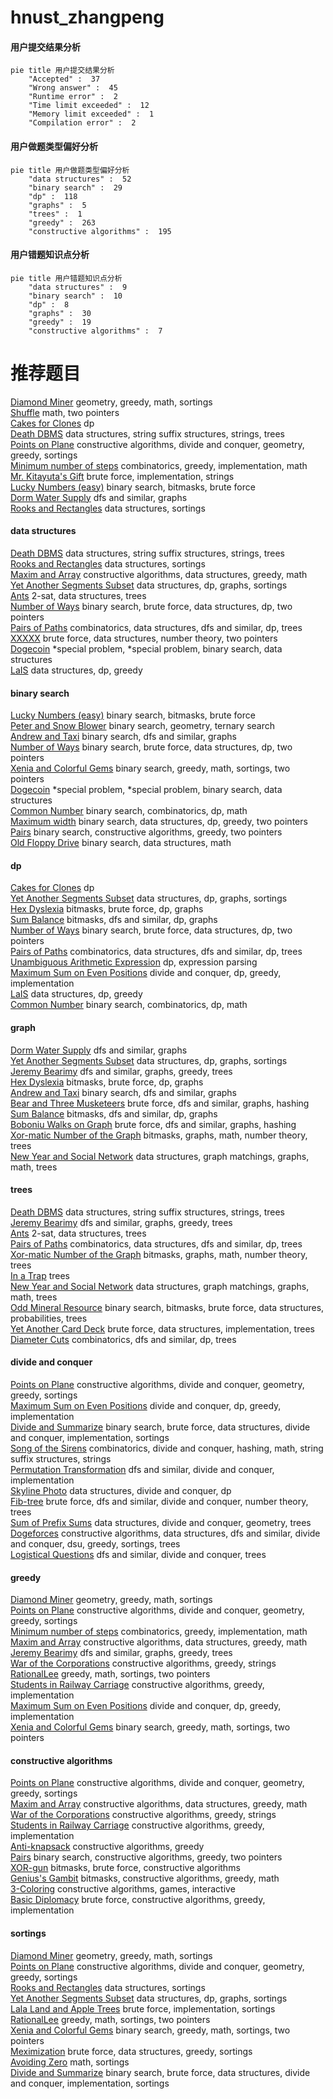 # hnust_zhangpeng
<!-- tabs:start -->
#### **用户提交结果分析**

```mermaid
pie title 用户提交结果分析
    "Accepted" :  37
    "Wrong answer" :  45
    "Runtime error" :  2
    "Time limit exceeded" :  12
    "Memory limit exceeded" :  1
    "Compilation error" :  2
```
#### **用户做题类型偏好分析**

```mermaid
pie title 用户做题类型偏好分析
    "data structures" :  52
    "binary search" :  29
    "dp" :  118
    "graphs" :  5
    "trees" :  1
    "greedy" :  263
    "constructive algorithms" :  195
```
#### **用户错题知识点分析**

```mermaid
pie title 用户错题知识点分析
    "data structures" :  9
    "binary search" :  10
    "dp" :  8
    "graphs" :  30
    "greedy" :  19
    "constructive algorithms" :  7
```
<!-- tabs:end -->
# 推荐题目
[Diamond Miner](https://codeforces.com/contest/1496/problem/C)		geometry,
                        greedy,
                        math,
                        sortings		  
[Shuffle](http://codeforces.com/problemset/problem/1366/B)		math,
                        two pointers		  
[Cakes for Clones](http://codeforces.com/problemset/problem/1415/F)		dp		  
[Death DBMS](http://codeforces.com/problemset/problem/1437/G)		data structures,
                        string suffix structures,
                        strings,
                        trees		  
[Points on Plane](https://codeforces.com/contest/577/problem/E)		constructive algorithms,
                        divide and conquer,
                        geometry,
                        greedy,
                        sortings		  
[Minimum number of steps](https://codeforces.com/contest/805/problem/D)		combinatorics,
                        greedy,
                        implementation,
                        math		  
[Mr. Kitayuta's Gift](http://codeforces.com/problemset/problem/505/A)		brute force,
                        implementation,
                        strings		  
[Lucky Numbers (easy)](http://codeforces.com/problemset/problem/96/B)		binary search,
                        bitmasks,
                        brute force		  
[Dorm Water Supply](https://codeforces.com/contest/108/problem/C)		dfs and similar,
                        graphs		  
[Rooks and Rectangles](http://codeforces.com/problemset/problem/524/E)		data structures,
                        sortings		  
<!-- tabs:start -->
#### **data structures**
[Death DBMS](http://codeforces.com/problemset/problem/1437/G)		data structures,
                        string suffix structures,
                        strings,
                        trees		  
[Rooks and Rectangles](http://codeforces.com/problemset/problem/524/E)		data structures,
                        sortings		  
[Maxim and Array](http://codeforces.com/problemset/problem/721/D)		constructive algorithms,
                        data structures,
                        greedy,
                        math		  
[Yet Another Segments Subset](http://codeforces.com/problemset/problem/1399/F)		data structures,
                        dp,
                        graphs,
                        sortings		  
[Ants](http://codeforces.com/problemset/problem/1007/D)		2-sat,
                        data structures,
                        trees		  
[Number of Ways](http://codeforces.com/problemset/problem/466/C)		binary search,
                        brute force,
                        data structures,
                        dp,
                        two pointers		  
[Pairs of Paths](http://codeforces.com/problemset/problem/1486/F)		combinatorics,
                        data structures,
                        dfs and similar,
                        dp,
                        trees		  
[XXXXX](http://codeforces.com/problemset/problem/1364/A)		brute force,
                        data structures,
                        number theory,
                        two pointers		  
[Dogecoin](http://codeforces.com/problemset/problem/1488/F)		*special problem,
                        *special problem,
                        binary search,
                        data structures		  
[LaIS](http://codeforces.com/problemset/problem/1468/A)		data structures,
                        dp,
                        greedy		  
#### **binary search**
[Lucky Numbers (easy)](http://codeforces.com/problemset/problem/96/B)		binary search,
                        bitmasks,
                        brute force		  
[Peter and Snow Blower](http://codeforces.com/problemset/problem/613/A)		binary search,
                        geometry,
                        ternary search		  
[Andrew and Taxi](http://codeforces.com/problemset/problem/1100/E)		binary search,
                        dfs and similar,
                        graphs		  
[Number of Ways](http://codeforces.com/problemset/problem/466/C)		binary search,
                        brute force,
                        data structures,
                        dp,
                        two pointers		  
[Xenia and Colorful Gems](http://codeforces.com/problemset/problem/1336/B)		binary search,
                        greedy,
                        math,
                        sortings,
                        two pointers		  
[Dogecoin](http://codeforces.com/problemset/problem/1488/F)		*special problem,
                        *special problem,
                        binary search,
                        data structures		  
[Common Number](http://codeforces.com/problemset/problem/1271/E)		binary search,
                        combinatorics,
                        dp,
                        math		  
[Maximum width](http://codeforces.com/problemset/problem/1492/C)		binary search,
                        data structures,
                        dp,
                        greedy,
                        two pointers		  
[Pairs](http://codeforces.com/problemset/problem/1463/D)		binary search,
                        constructive algorithms,
                        greedy,
                        two pointers		  
[Old Floppy Drive](http://codeforces.com/problemset/problem/1490/G)		binary search,
                        data structures,
                        math		  
#### **dp**
[Cakes for Clones](http://codeforces.com/problemset/problem/1415/F)		dp		  
[Yet Another Segments Subset](http://codeforces.com/problemset/problem/1399/F)		data structures,
                        dp,
                        graphs,
                        sortings		  
[Hex Dyslexia](https://codeforces.com/contest/866/problem/E)		bitmasks,
                        brute force,
                        dp,
                        graphs		  
[Sum Balance](https://codeforces.com/contest/1243/problem/E)		bitmasks,
                        dfs and similar,
                        dp,
                        graphs		  
[Number of Ways](http://codeforces.com/problemset/problem/466/C)		binary search,
                        brute force,
                        data structures,
                        dp,
                        two pointers		  
[Pairs of Paths](http://codeforces.com/problemset/problem/1486/F)		combinatorics,
                        data structures,
                        dfs and similar,
                        dp,
                        trees		  
[Unambiguous Arithmetic Expression](http://codeforces.com/problemset/problem/115/D)		dp,
                        expression parsing		  
[Maximum Sum on Even Positions](http://codeforces.com/problemset/problem/1373/D)		divide and conquer,
                        dp,
                        greedy,
                        implementation		  
[LaIS](http://codeforces.com/problemset/problem/1468/A)		data structures,
                        dp,
                        greedy		  
[Common Number](http://codeforces.com/problemset/problem/1271/E)		binary search,
                        combinatorics,
                        dp,
                        math		  
#### **graph**
[Dorm Water Supply](https://codeforces.com/contest/108/problem/C)		dfs and similar,
                        graphs		  
[Yet Another Segments Subset](http://codeforces.com/problemset/problem/1399/F)		data structures,
                        dp,
                        graphs,
                        sortings		  
[Jeremy Bearimy](https://codeforces.com/contest/1281/problem/E)		dfs and similar,
                        graphs,
                        greedy,
                        trees		  
[Hex Dyslexia](https://codeforces.com/contest/866/problem/E)		bitmasks,
                        brute force,
                        dp,
                        graphs		  
[Andrew and Taxi](http://codeforces.com/problemset/problem/1100/E)		binary search,
                        dfs and similar,
                        graphs		  
[Bear and Three Musketeers](http://codeforces.com/problemset/problem/574/B)		brute force,
                        dfs and similar,
                        graphs,
                        hashing		  
[Sum Balance](https://codeforces.com/contest/1243/problem/E)		bitmasks,
                        dfs and similar,
                        dp,
                        graphs		  
[Boboniu Walks on Graph](http://codeforces.com/problemset/problem/1394/B)		brute force,
                        dfs and similar,
                        graphs,
                        hashing		  
[Xor-matic Number of the Graph](http://codeforces.com/problemset/problem/724/G)		bitmasks,
                        graphs,
                        math,
                        number theory,
                        trees		  
[New Year and Social Network](http://codeforces.com/problemset/problem/1284/F)		data structures,
                        graph matchings,
                        graphs,
                        math,
                        trees		  
#### **trees**
[Death DBMS](http://codeforces.com/problemset/problem/1437/G)		data structures,
                        string suffix structures,
                        strings,
                        trees		  
[Jeremy Bearimy](https://codeforces.com/contest/1281/problem/E)		dfs and similar,
                        graphs,
                        greedy,
                        trees		  
[Ants](http://codeforces.com/problemset/problem/1007/D)		2-sat,
                        data structures,
                        trees		  
[Pairs of Paths](http://codeforces.com/problemset/problem/1486/F)		combinatorics,
                        data structures,
                        dfs and similar,
                        dp,
                        trees		  
[Xor-matic Number of the Graph](http://codeforces.com/problemset/problem/724/G)		bitmasks,
                        graphs,
                        math,
                        number theory,
                        trees		  
[In a Trap](http://codeforces.com/problemset/problem/840/E)		trees		  
[New Year and Social Network](http://codeforces.com/problemset/problem/1284/F)		data structures,
                        graph matchings,
                        graphs,
                        math,
                        trees		  
[Odd Mineral Resource](http://codeforces.com/problemset/problem/1479/D)		binary search,
                        bitmasks,
                        brute force,
                        data structures,
                        probabilities,
                        trees		  
[Yet Another Card Deck](http://codeforces.com/problemset/problem/1511/C)		brute force,
                        data structures,
                        implementation,
                        trees		  
[Diameter Cuts](http://codeforces.com/problemset/problem/1499/F)		combinatorics,
                        dfs and similar,
                        dp,
                        trees		  
#### **divide and conquer**
[Points on Plane](https://codeforces.com/contest/577/problem/E)		constructive algorithms,
                        divide and conquer,
                        geometry,
                        greedy,
                        sortings		  
[Maximum Sum on Even Positions](http://codeforces.com/problemset/problem/1373/D)		divide and conquer,
                        dp,
                        greedy,
                        implementation		  
[Divide and Summarize](http://codeforces.com/problemset/problem/1461/D)		binary search,
                        brute force,
                        data structures,
                        divide and conquer,
                        implementation,
                        sortings		  
[Song of the Sirens](http://codeforces.com/problemset/problem/1466/G)		combinatorics,
                        divide and conquer,
                        hashing,
                        math,
                        string suffix structures,
                        strings		  
[Permutation Transformation](http://codeforces.com/problemset/problem/1490/D)		dfs and similar,
                        divide and conquer,
                        implementation		  
[Skyline Photo](https://codeforces.com/contest/1483/problem/C)		data structures,
                        divide and conquer,
                        dp		  
[Fib-tree](http://codeforces.com/problemset/problem/1491/E)		brute force,
                        dfs and similar,
                        divide and conquer,
                        number theory,
                        trees		  
[Sum of Prefix Sums](http://codeforces.com/problemset/problem/1303/G)		data structures,
                        divide and conquer,
                        geometry,
                        trees		  
[Dogeforces](http://codeforces.com/problemset/problem/1494/D)		constructive algorithms,
                        data structures,
                        dfs and similar,
                        divide and conquer,
                        dsu,
                        greedy,
                        sortings,
                        trees		  
[Logistical Questions](http://codeforces.com/problemset/problem/566/C)		dfs and similar,
                        divide and conquer,
                        trees		  
#### **greedy**
[Diamond Miner](https://codeforces.com/contest/1496/problem/C)		geometry,
                        greedy,
                        math,
                        sortings		  
[Points on Plane](https://codeforces.com/contest/577/problem/E)		constructive algorithms,
                        divide and conquer,
                        geometry,
                        greedy,
                        sortings		  
[Minimum number of steps](https://codeforces.com/contest/805/problem/D)		combinatorics,
                        greedy,
                        implementation,
                        math		  
[Maxim and Array](http://codeforces.com/problemset/problem/721/D)		constructive algorithms,
                        data structures,
                        greedy,
                        math		  
[Jeremy Bearimy](https://codeforces.com/contest/1281/problem/E)		dfs and similar,
                        graphs,
                        greedy,
                        trees		  
[War of the Corporations](http://codeforces.com/problemset/problem/625/B)		constructive algorithms,
                        greedy,
                        strings		  
[RationalLee](http://codeforces.com/problemset/problem/1369/C)		greedy,
                        math,
                        sortings,
                        two pointers		  
[Students in Railway Carriage](http://codeforces.com/problemset/problem/962/B)		constructive algorithms,
                        greedy,
                        implementation		  
[Maximum Sum on Even Positions](http://codeforces.com/problemset/problem/1373/D)		divide and conquer,
                        dp,
                        greedy,
                        implementation		  
[Xenia and Colorful Gems](http://codeforces.com/problemset/problem/1336/B)		binary search,
                        greedy,
                        math,
                        sortings,
                        two pointers		  
#### **constructive algorithms**
[Points on Plane](https://codeforces.com/contest/577/problem/E)		constructive algorithms,
                        divide and conquer,
                        geometry,
                        greedy,
                        sortings		  
[Maxim and Array](http://codeforces.com/problemset/problem/721/D)		constructive algorithms,
                        data structures,
                        greedy,
                        math		  
[War of the Corporations](http://codeforces.com/problemset/problem/625/B)		constructive algorithms,
                        greedy,
                        strings		  
[Students in Railway Carriage](http://codeforces.com/problemset/problem/962/B)		constructive algorithms,
                        greedy,
                        implementation		  
[Anti-knapsack](http://codeforces.com/problemset/problem/1493/A)		constructive algorithms,
                        greedy		  
[Pairs](http://codeforces.com/problemset/problem/1463/D)		binary search,
                        constructive algorithms,
                        greedy,
                        two pointers		  
[XOR-gun](https://codeforces.com/contest/1456/problem/B)		bitmasks,
                        brute force,
                        constructive algorithms		  
[Genius's Gambit](http://codeforces.com/problemset/problem/1492/D)		bitmasks,
                        constructive algorithms,
                        greedy,
                        math		  
[3-Coloring](https://codeforces.com/contest/1504/problem/D)		constructive algorithms,
                        games,
                        interactive		  
[Basic Diplomacy](https://codeforces.com/contest/1483/problem/A)		brute force,
                        constructive algorithms,
                        greedy,
                        implementation		  
#### **sortings**
[Diamond Miner](https://codeforces.com/contest/1496/problem/C)		geometry,
                        greedy,
                        math,
                        sortings		  
[Points on Plane](https://codeforces.com/contest/577/problem/E)		constructive algorithms,
                        divide and conquer,
                        geometry,
                        greedy,
                        sortings		  
[Rooks and Rectangles](http://codeforces.com/problemset/problem/524/E)		data structures,
                        sortings		  
[Yet Another Segments Subset](http://codeforces.com/problemset/problem/1399/F)		data structures,
                        dp,
                        graphs,
                        sortings		  
[Lala Land and Apple Trees](http://codeforces.com/problemset/problem/558/A)		brute force,
                        implementation,
                        sortings		  
[RationalLee](http://codeforces.com/problemset/problem/1369/C)		greedy,
                        math,
                        sortings,
                        two pointers		  
[Xenia and Colorful Gems](http://codeforces.com/problemset/problem/1336/B)		binary search,
                        greedy,
                        math,
                        sortings,
                        two pointers		  
[Meximization](http://codeforces.com/problemset/problem/1497/A)		brute force,
                        data structures,
                        greedy,
                        sortings		  
[Avoiding Zero](http://codeforces.com/problemset/problem/1427/A)		math,
                        sortings		  
[Divide and Summarize](http://codeforces.com/problemset/problem/1461/D)		binary search,
                        brute force,
                        data structures,
                        divide and conquer,
                        implementation,
                        sortings		  
<!-- tabs:end -->
